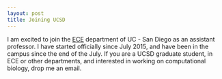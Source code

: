 ```yaml
---
layout: post
title: Joining UCSD
---
```


I am excited to join the [ECE](ece.ucsd.edu) department of UC - San Diego as an assistant professor. 
I have started officially since July 2015, and have been in the campus since the end of the July. 
If you are a UCSD graduate student, in ECE or other departments, and interested in working on computational biology, drop me an email.
